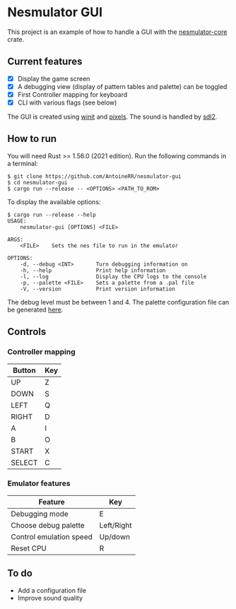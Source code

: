 # Nesmulator GUI

This project is an example of how to handle a GUI with the [nesmulator-core](https://github.com/AntoineRR/nesmulator-core) crate.

## Current features

* [X] Display the game screen
* [X] A debugging view (display of pattern tables and palette) can be toggled
* [X] First Controller mapping for keyboard
* [X] CLI with various flags (see below)

The GUI is created using [winit](https://github.com/rust-windowing/winit) and [pixels](https://github.com/parasyte/pixels).
The sound is handled by [sdl2](https://github.com/Rust-SDL2/rust-sdl2).

## How to run

You will need Rust >= 1.56.0 (2021 edition).
Run the following commands in a terminal:

```
$ git clone https://github.com/AntoineRR/nesmulator-gui
$ cd nesmulator-gui
$ cargo run --release -- <OPTIONS> <PATH_TO_ROM>
```

To display the available options:

```
$ cargo run --release --help
USAGE:
    nesmulator-gui [OPTIONS] <FILE>

ARGS:
    <FILE>    Sets the nes file to run in the emulator

OPTIONS:
    -d, --debug <INT>       Turn debugging information on
    -h, --help              Print help information
    -l, --log               Display the CPU logs to the console
    -p, --palette <FILE>    Sets a palette from a .pal file
    -V, --version           Print version information
```

The debug level must be between 1 and 4.
The palette configuration file can be generated [here](https://bisqwit.iki.fi/utils/nespalette.php).

## Controls

### Controller mapping

| Button | Key |
| ------ | --- |
| UP     | Z   |
| DOWN   | S   |
| LEFT   | Q   |
| RIGHT  | D   |
| A      | I   |
| B      | O   |
| START  | X   |
| SELECT | C   |

### Emulator features

| Feature                 | Key        |
| ----------------------- | ---------- |
| Debugging mode          | E          |
| Choose debug palette    | Left/Right |
| Control emulation speed | Up/down    |
| Reset CPU               | R          |

## To do

* Add a configuration file
* Improve sound quality